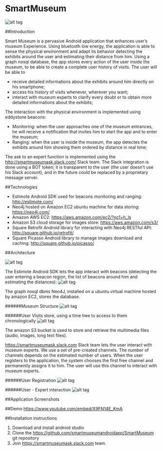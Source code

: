 # SmartMuseum

![alt tag](https://github.com/andr3aranieri/smartmuseumimages/blob/master/app_icon.png)



##Introduction

Smart Museum is a pervasive Android application that enhances user’s museum Experience. 
Using bluetooth low energy, the application is able to sense the physical environment and adapt its behavior detecting the exhibits around the user and estimating their distance from him.
Using a graph nosql database, the app stores every action of the user inside the museum, to be able to create a complete user history of visits.
The user will be able to 
- receive detailed informations about the exhibits around him directly on his smartphone;
- access his history of visits whenever, wherever you want; 
- interact with museum experts to clarify every doubt or to obtain more detailed informations about the exhibits;

The interaction with the physical environment is implemented using eddystone beacons:
- Monitoring: when the user approaches one of the museum entrances, he will receive a notification that invites him to start the app and to enter the museum;
- Ranging: when the user is inside the museum, the app detectes the exhibits around him showing them ordered by distance in real time;

The ask to an expert function is implemented using the http://smartmuseumask.slack.com/ Slack team. 
The Slack integration is done using a BOT token; it is transparent to the user (the user doesn’t use his Slack account), and in the future could be replaced by a proprietary message server.



##Technologies

- Estimote Android SDK used for beacons monitoring and ranging: http://estimote.com/
- Neo4j hosted on Amazon EC2 ubuntu machine for data storing: https://neo4j.com/
- Amazon AWS EC2: https://aws.amazon.com/ec2/?nc1=h_ls
- Amazon S3 cloud storage for images store: https://aws.amazon.com/s3/
- Square Retrofit Android library for interacting with Neo4j RESTful API: http://square.github.io/retrofit/
- Square Picasso Android library to manage images download and caching: http://square.github.io/picasso/



##Architecture

![alt tag](https://github.com/andr3aranieri/smartmuseumimages/blob/master/architecture.png)

The Estimote Android SDK lets the app interact with beacons (detecting the user entering a beacon region, the list of beacons around him and estimating the distances):
![alt tag](https://github.com/andr3aranieri/smartmuseumimages/blob/master/arch_beacons.png)


The graph nosql dbms Neo4J, installed on a ubuntu virtual machine hosted by amazon EC2, stores the database.


######Museum Structure
![alt tag](https://github.com/andr3aranieri/smartmuseumimages/blob/master/arch_neo4j1.png)


######User Visits store, using a time tree to access to them chronologically
![alt tag](https://github.com/andr3aranieri/smartmuseumimages/blob/master/arch_neo4j2.png)


The amazon S3 bucket is used to store and retrieve the multimedia files (audio, images, long text files).

https://smartmuseumask.slack.com Slack team lets the user interact with museum experts. We use a set of pre-created channels. The number of channels depends on the estimated number of users. 
When the user registers to the application, the system chooses the first free channel and permanently assigns it to him. The user will use this channel to interact with museum experts.


######User Registration
![alt tag](https://github.com/andr3aranieri/smartmuseumimages/blob/master/arch_userregistration.png)


######User - Expert interaction
![alt tag](https://github.com/andr3aranieri/smartmuseumimages/blob/master/arch_userexpertinteraction.png)



##Application Screenshots



##Demo
https://www.youtube.com/embed/X9FN14E_KmA



##Installation instructions

1. Download and install android studio
2. Clone the https://github.com/smartmuseumandroidapp/SmartMuseum git repository
3. Join https://smartmuseumask.slack.com team.



